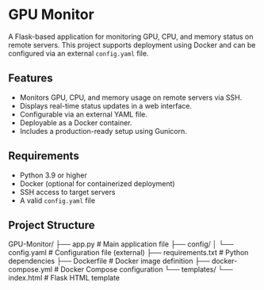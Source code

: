 # GPU Monitor

A Flask-based application for monitoring GPU, CPU, and memory status on remote servers. This project supports deployment using Docker and can be configured via an external `config.yaml` file.

## Features

- Monitors GPU, CPU, and memory usage on remote servers via SSH.
- Displays real-time status updates in a web interface.
- Configurable via an external YAML file.
- Deployable as a Docker container.
- Includes a production-ready setup using Gunicorn.

## Requirements

- Python 3.9 or higher
- Docker (optional for containerized deployment)
- SSH access to target servers
- A valid `config.yaml` file

## Project Structure

GPU-Monitor/ 
├── app.py # Main application file 
├── config/ 
│ └── config.yaml # Configuration file (external) 
├── requirements.txt # Python dependencies 
├── Dockerfile # Docker image definition 
├── docker-compose.yml # Docker Compose configuration 
└── templates/ 
└── index.html # Flask HTML template